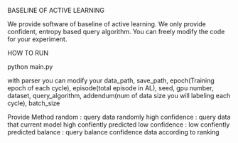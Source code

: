 BASELINE OF ACTIVE LEARNING

We provide software of baseline of active learning. We only provide confident, entropy based query algorithm. You can freely modify the code for your experiment.

HOW TO RUN

python main.py

with parser you can modify your data_path, save_path, epoch(Training epoch of each cycle), episode(total episode in AL), seed, gpu number, dataset, query_algorithm, addendum(num of data size you will labeling each cycle), batch_size

Provide Method 
random : query data randomly
high confidence : query data that current model high confiently predicted
low confidence : low confiently predicted
balance : query balance confidence data according to ranking